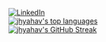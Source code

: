 [![LinkedIn](https://img.shields.io/badge/-LinkedIn-black.svg?style=for-the-badge&logo=linkedin&colorB=0a66c2)](https://www.linkedin.com/in/jhyahav/)
</br>
[![jhyahav's top languages](https://github-readme-stats.vercel.app/api/top-langs/?username=jhyahav&langs_count=10&layout=compact&theme=github_dark)](https://github-readme-stats.vercel.app/api/top-langs/?username=jhyahav&langs_count=10&layout=compact&theme=github_dark)
</br>
[![jhyahav's GitHub Streak](http://github-readme-streak-stats.herokuapp.com?user=jhyahav&theme=github-dark)](https://git.io/streak-stats)
